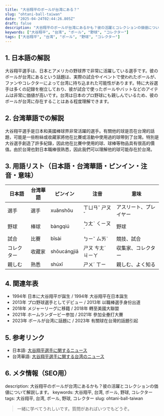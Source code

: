 ```yaml
---
title: "大谷翔平のボールが台湾にある？"
slug: "ohtani-ball-taiwan"
date: "2025-04-24T02:44:26.805Z"
draft: false
description: "大谷翔平のボールが台湾にあるかも？彼の活躍とコレクションの価値について解説します。"
keywords: ["大谷翔平", "台湾", "ボール", "野球", "コレクター"]
tags: ["大谷翔平", "台湾", "ボール", "野球", "コレクター"]
---
```


## 1. 日本語の解説
大谷翔平選手は、日本とアメリカの野球界で非常に活躍している選手です。彼のボールが台湾にあるという話題は、実際の試合やイベントで使われたボールが、ファンやコレクターによって台湾に持ち込まれた可能性があります。特に大谷選手は多くの記録を樹立しており、彼が試合で使ったボールやバットなどのアイテムは非常に価値が高いです。台湾は日本のプロ野球にも親しんでいるため、彼のボールが台湾に存在することはある程度理解できます。

## 2. 台湾華語での解説  
大谷翔平選手是日本和美國棒球界非常活躍的選手。有關他的球是否在台灣的話題，可能是一些粉絲或收藏家將他在比賽或活動中使用過的球帶到了台灣。特別是大谷選手創造了許多紀錄，因此他在比賽中使用的球、球棒等物品具有很高的價值。由於台灣也對日本職棒很熟悉，因此我們可以理解他的球可能存在於台灣。

## 3. 用語リスト（日本語・台湾華語・ピンイン・注音・意味）

| 日本語           | 台湾華語       | ピンイン        | 注音      | 意味              |
|------------------|---------------|----------------|----------|-------------------|
| 選手             | 選手          | xuǎnshǒu       | ㄒㄩㄢˇ ㄕㄡˇ | アスリート、プレイヤー  |
| 野球             | 棒球          | bàngqiú        | ㄅㄤˋ ㄑㄧㄡˊ   | 野球              |
| 試合             | 比賽          | bǐsài          | ㄅㄧˇ ㄙㄞˋ   | 競技、試合         |
| コレクター       | 收藏家        | shōucángjiā    | ㄕㄡ ㄘㄤˊ ㄐㄧㄚ | 収集家、コレクター  |
| 親しむ           | 熟悉          | shúxī          | ㄕㄨˊ ㄒㄧ   | 親しむ、よく知る     |

## 4. 関連年表

- 1994年 日本に大谷翔平が誕生 / 1994年 大谷翔平在日本誕生
- 2013年 プロ野球選手としてデビュー / 2013年 以職棒選手身份出道
- 2018年 メジャーリーグに移籍 / 2018年 轉至美國大聯盟
- 2021年 ホームランダービー参加 / 2021年 參加全壘打大賽
- 2023年 ボールが台湾に話題に / 2023年 有關球在台灣的話題引起

## 5. 参考リンク  
- 日本語: [大谷翔平選手に関するニュース](https://www.nikkansports.com/baseball/mlb/players/otani_shohei/)
- 台湾華語: [大谷翔平選手に関する台湾のニュース](https://sports.ettoday.net/category/%E5%A4%A7%E8%B0%B7%E7%BF%94%E5%B9%B3)

## 6. メタ情報（SEO用） 
description: 大谷翔平のボールが台湾にあるかも？彼の活躍とコレクションの価値について解説します。
keywords: 大谷翔平, 台湾, ボール, 野球, コレクター
tags: 大谷翔平, 台湾, ボール, 野球, コレクター
slug: ohtani-ball-taiwan

>一緒に学べてうれしいです。質問があればいつでもどうぞ。